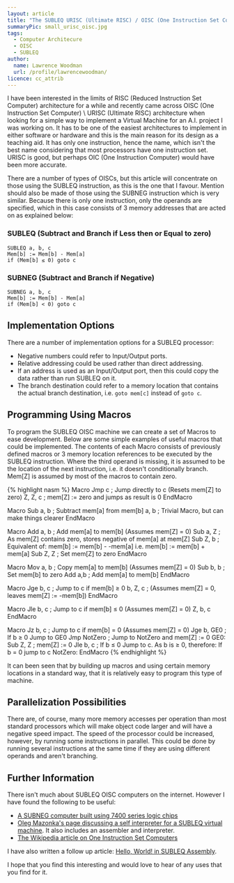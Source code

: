 ```yaml
---
layout: article
title: "The SUBLEQ URISC (Ultimate RISC) / OISC (One Instruction Set Computer) Architecture"
summaryPic: small_urisc_oisc.jpg
tags:
  - Computer Architecure
  - OISC
  - SUBLEQ
author:
  name: Lawrence Woodman
  url: /profile/lawrencewoodman/
licence: cc_attrib
---
```

I have been interested in the limits of RISC (Reduced Instruction Set Computer) architecture for a while and recently came across OISC (One Instruction Set Computer) \ URISC (Ultimate RISC) architecture when looking for a simple way to implement a Virtual Machine for an A.I. project I was working on.  It has to be one of the easiest architectures to implement in either software or hardware and this is the main reason for its design as a teaching aid.  It has only one instruction, hence the name, which isn't the best name considering that most processors have one instruction set.  URISC is good, but perhaps OIC (One Instruction Computer) would have been more accurate.

There are a number of types of OISCs, but this article will concentrate on those using the SUBLEQ instruction, as this is the one that I favour.  Mention should also be made of those using the SUBNEG instruction which is very similar.  Because there is only one instruction, only the operands are specified, which in this case consists of 3 memory addresses that are acted on as explained below:
### SUBLEQ (Subtract and Branch if Less then or Equal to zero)

    SUBLEQ a, b, c
    Mem[b] := Mem[b] - Mem[a]
    if (Mem[b] ≤ 0) goto c

### SUBNEG (Subtract and Branch if Negative)

    SUBNEG a, b, c
    Mem[b] := Mem[b] - Mem[a]
    if (Mem[b] < 0) goto c

## Implementation Options
There are a number of implementation options for a SUBLEQ processor:

* Negative numbers could refer to Input/Output ports.
* Relative addressing could be used rather than direct addressing.
* If an address is used as an Input/Output port, then this could copy the data rather than run SUBLEQ on it.
* The branch destination could refer to a memory location that contains the actual branch destination, i.e. `goto mem[c]` instead of `goto c`.

## Programming Using Macros
To program the SUBLEQ OISC machine we can create a set of Macros to ease development.  Below are some simple examples of useful macros that could be implemented.  The contents of each Macro consists of previously defined macros or 3 memory location references to be executed by the SUBLEQ instruction.  Where the third operand is missing, it is assumed to be the location of the next instruction, i.e. it doesn't conditionally branch.  Mem\[Z\] is assumed by most of the macros to contain zero.

{% highlight nasm %}
Macro Jmp c     ; Jump directly to c (Resets mem[Z] to zero)
  Z, Z, c       ; mem[Z] := zero and jumps as result is 0
EndMacro

Macro Sub a, b  ; Subtract mem[a] from mem[b]
  a, b          ; Trivial Macro, but can make things clearer
EndMacro

Macro Add a, b  ; Add mem[a] to mem[b] (Assumes mem[Z] = 0)
  Sub a, Z      ; As mem[Z] contains zero, stores negative of mem[a] at mem[Z]
  Sub Z, b      ; Equivalent of: mem[b] := mem[b] - -mem[a] i.e. mem[b] := mem[b] + mem[a]
  Sub Z, Z      ; Set mem[Z] to zero
EndMacro

Macro Mov a, b  ; Copy mem[a] to mem[b] (Assumes mem[Z] = 0)
  Sub b, b      ; Set mem[b] to zero
  Add a,b       ; Add mem[a] to mem[b]
EndMacro

Macro Jge b, c  ; Jump to c if mem[b] ≥ 0
  b, Z, c       ; (Assumes mem[Z] = 0, leaves mem[Z] := -mem[b])
EndMacro

Macro Jle b, c  ; Jump to c if mem[b] ≤ 0 (Assumes mem[Z] = 0)
  Z, b, c
EndMacro

Macro Jz b, c   ; Jump to c if mem[b] = 0 (Assumes mem[Z] = 0)
  Jge b, GE0    ; If b ≥ 0 Jump to GE0
  Jmp NotZero   ; Jump to NotZero and mem[Z] := 0
GE0:
  Sub Z, Z      ; mem[Z] := 0
  Jle b, c      ; If b ≤ 0 Jump to c.  As b is ≥ 0, therefore: If b = 0 jump to c
NotZero:
EndMacro
{% endhighlight %}

It can been seen that by building up macros and using certain memory locations in a standard way, that it is relatively easy to program this type of machine.


## Parallelization Possibilities
There are, of course, many more memory accesses per operation than most standard processors which will make object code larger and will have a negative speed impact.  The speed of the processor could be increased, however, by running some instructions in parallel.  This could be done by running several instructions at the same time if they are using different operands and aren't branching.  

## Further Information
There isn't much about SUBLEQ OISC computers on the internet.  However I have found the following to be useful:
* [A SUBNEG computer built using 7400 series logic chips](http://bitstuff.blogspot.com/2007/02/subtract-and-branch-if-negative.html)
* [Oleg Mazonka's page discussing a self interpreter for a SUBLEQ virtual machine](http://mazonka.com/subleq/index.html).  It also includes an assembler and interpreter.
* [The Wikipedia article on One Instruction Set Computers](http://en.wikipedia.org/wiki/One_instruction_set_computer)

I have also written a follow up article: [Hello, World! in SUBLEQ Assembly](/2009/03/29/hello-world-in-subleq-assembly/).

I hope that you find this interesting and would love to hear of any uses that you find for it.
